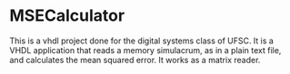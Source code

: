 # MSECalculator
This is a vhdl project done for the digital systems class of UFSC. It is a VHDL application that reads a memory simulacrum, as in a plain text file, and calculates the mean squared error. It works as a matrix reader.
